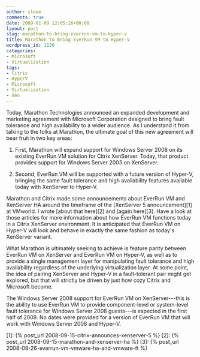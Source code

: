 ```yaml
---
author: slowe
comments: true
date: 2009-01-09 12:05:26+00:00
layout: post
slug: marathon-to-bring-everrun-vm-to-hyper-v
title: Marathon to Bring EverRun VM to Hyper-V
wordpress_id: 1130
categories:
- Microsoft
- Virtualization
tags:
- Citrix
- HyperV
- Microsoft
- Virtualization
- Xen
---
```


Today, Marathon Technologies announced an expanded development and marketing agreement with Microsoft Corporation designed to bring fault tolerance and high availability to a wider audience. As I understand it from talking to the folks at Marathon, the ultimate goal of this new agreement will bear fruit in two key areas:

1. First, Marathon will expand support for Windows Server 2008 on its existing EverRun VM solution for Citrix XenServer. Today, that product provides support for Windows Server 2003 on XenServer.

2. Second, EverRun VM will be supported with a future version of Hyper-V, bringing the same fault tolerance and high availability features available today with XenServer to Hyper-V.

Marathon and Citrix made some announcements about EverRun VM and XenServer HA around the timeframe of the [XenServer 5 announcement][1] at VMworld. I wrote [about that here][2] and [again here][3]. Have a look at those articles for more information about how EverRun VM functions today in a Citrix XenServer environment. It is anticipated that EverRun VM on Hyper-V will look and behave in exactly the same fashion as today's XenServer variant.

What Marathon is ultimately seeking to achieve is feature parity between EverRun VM on XenServer and EverRun VM on Hyper-V, as well as to provide a single management layer for manipulating fault tolerance and high availability regardless of the underlying virtualization layer. At some point, the idea of pairing XenServer and Hyper-V in a fault-tolerant pair might get explored, but that will strictly be driven by just how cozy Citrix and Microsoft become.

The Windows Server 2008 support for EverRun VM on XenServer---this is the ability to use EverRun VM to provide component-level or system-level fault tolerance for Windows Server 2008 guests---is expected in the first half of 2009. No dates were provided for a version of EverRun VM that will work with Windows Server 2008 and Hyper-V.

[1]: {% post_url 2008-09-15-citrix-announces-xenserver-5 %}
[2]: {% post_url 2008-09-15-marathon-and-xenserver-ha %}
[3]: {% post_url 2008-09-26-everrun-vm-vmware-ha-and-vmware-ft %}
